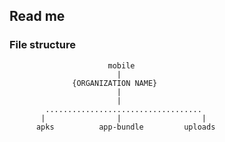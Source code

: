 ## Read me

### File structure

                          mobile
                            |
                  {ORGANIZATION NAME}
                            |
                            |
            ...................................   
           |                |                  |
          apks          app-bundle         uploads
                                                       
